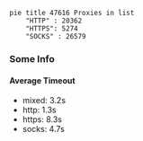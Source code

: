 
```mermaid
pie title 47616 Proxies in list
    "HTTP" : 20362
    "HTTPS": 5274
    "SOCKS" : 26579
```

### Some Info
#### Average Timeout

- mixed: 3.2s
- http: 1.3s
- https: 8.3s
- socks: 4.7s